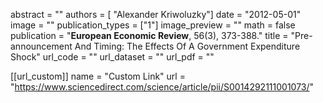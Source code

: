 abstract = ""
authors = [ "Alexander Kriwoluzky"]
date = "2012-05-01"
image = ""
publication_types = ["1"]
image_preview = ""
math = false
publication = "**European Economic Review**, 56(3), 373-388."
title = "Pre-announcement And Timing: The Effects Of A Government Expenditure Shock"
url_code = ""
url_dataset = ""
url_pdf = ""

[[url_custom]]
    name = "Custom Link"
    url = "https://www.sciencedirect.com/science/article/pii/S0014292111001073/"
